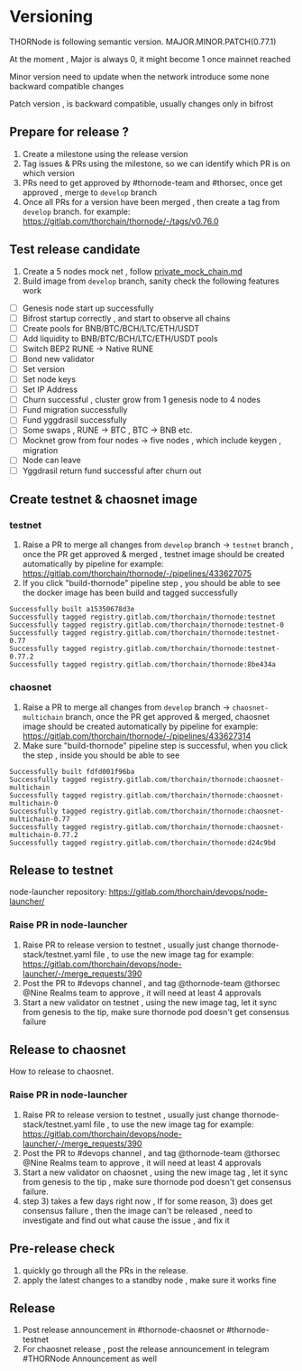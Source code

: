 <!-- markdownlint-disable MD024 -->

# Versioning

THORNode is following semantic version. MAJOR.MINOR.PATCH(0.77.1)

At the moment , Major is always 0, it might become 1 once mainnet reached

Minor version need to update when the network introduce some none backward compatible changes

Patch version , is backward compatible, usually changes only in bifrost

## Prepare for release ?

1. Create a milestone using the release version
2. Tag issues & PRs using the milestone, so we can identify which PR is on which version
3. PRs need to get approved by #thornode-team and #thorsec, once get approved , merge to `develop` branch
4. Once all PRs for a version have been merged , then create a tag from `develop` branch. for example: https://gitlab.com/thorchain/thornode/-/tags/v0.76.0

## Test release candidate

1. Create a 5 nodes mock net , follow [private_mock_chain.md](private_mock_chain.md)
2. Build image from `develop` branch, sanity check the following features work

- [ ] Genesis node start up successfully
- [ ] Bifrost startup correctly , and start to observe all chains
- [ ] Create pools for BNB/BTC/BCH/LTC/ETH/USDT
- [ ] Add liquidity to BNB/BTC/BCH/LTC/ETH/USDT pools
- [ ] Switch BEP2 RUNE -> Native RUNE
- [ ] Bond new validator
- [ ] Set version
- [ ] Set node keys
- [ ] Set IP Address
- [ ] Churn successful , cluster grow from 1 genesis node to 4 nodes
- [ ] Fund migration successfully
- [ ] Fund yggdrasil successfully
- [ ] Some swaps , RUNE -> BTC , BTC -> BNB etc.
- [ ] Mocknet grow from four nodes -> five nodes , which include keygen , migration
- [ ] Node can leave
- [ ] Yggdrasil return fund successful after churn out

## Create testnet & chaosnet image

### testnet

1. Raise a PR to merge all changes from `develop` branch -> `testnet` branch , once the PR get approved & merged , testnet image should be created automatically by pipeline
   for example: https://gitlab.com/thorchain/thornode/-/pipelines/433627075
2. If you click "build-thornode" pipeline step , you should be able to see the docker image has been build and tagged successfully

```logs
Successfully built a15350678d3e
Successfully tagged registry.gitlab.com/thorchain/thornode:testnet
Successfully tagged registry.gitlab.com/thorchain/thornode:testnet-0
Successfully tagged registry.gitlab.com/thorchain/thornode:testnet-0.77
Successfully tagged registry.gitlab.com/thorchain/thornode:testnet-0.77.2
Successfully tagged registry.gitlab.com/thorchain/thornode:8be434a
```

### chaosnet

1. Raise a PR to merge all changes from `develop` branch -> `chaosnet-multichain` branch, once the PR get approved & merged, chaosnet image should be created automatically by pipeline
   for example: https://gitlab.com/thorchain/thornode/-/pipelines/433627314
2. Make sure "build-thornode" pipeline step is successful, when you click the step , inside you should be able to see

```logs
Successfully built fdfd001f96ba
Successfully tagged registry.gitlab.com/thorchain/thornode:chaosnet-multichain
Successfully tagged registry.gitlab.com/thorchain/thornode:chaosnet-multichain-0
Successfully tagged registry.gitlab.com/thorchain/thornode:chaosnet-multichain-0.77
Successfully tagged registry.gitlab.com/thorchain/thornode:chaosnet-multichain-0.77.2
Successfully tagged registry.gitlab.com/thorchain/thornode:d24c9bd
```

## Release to testnet

node-launcher repository: https://gitlab.com/thorchain/devops/node-launcher/

### Raise PR in node-launcher

1. Raise PR to release version to testnet , usually just change thornode-stack/testnet.yaml file , to use the new image tag
   for example: https://gitlab.com/thorchain/devops/node-launcher/-/merge_requests/390
2. Post the PR to #devops channel , and tag @thornode-team @thorsec @Nine Realms team to approve , it will need at least 4 approvals
3. Start a new validator on testnet , using the new image tag, let it sync from genesis to the tip, make sure thornode pod doesn't get consensus failure

## Release to chaosnet

How to release to chaosnet.

### Raise PR in node-launcher

1. Raise PR to release version to testnet , usually just change thornode-stack/testnet.yaml file , to use the new image tag
   for example: https://gitlab.com/thorchain/devops/node-launcher/-/merge_requests/390
2. Post the PR to #devops channel , and tag @thornode-team @thorsec @Nine Realms team to approve , it will need at least 4 approvals
3. Start a new validator on chaosnet , using the new image tag , let it sync from genesis to the tip , make sure thornode pod doesn't get consensus failure.
4. step 3) takes a few days right now , If for some reason, 3) does get consensus failure , then the image can't be released , need to investigate and find out what cause the issue , and fix it

## Pre-release check

1. quickly go through all the PRs in the release.
2. apply the latest changes to a standby node , make sure it works fine

## Release

1. Post release announcement in #thornode-chaosnet or #thornode-testnet
2. For chaosnet release , post the release announcement in telegram #THORNode Announcement as well
